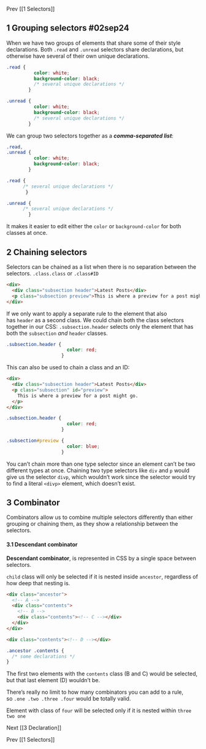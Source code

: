 Prev [[1 Selectors]]

## 1 Grouping selectors   #02sep24 

When we have two groups of elements that share some of their style declarations. Both `.read` and `.unread` selectors share declarations, but otherwise have several of their own unique declarations.

```css
.read {
		  color: white;
		  background-color: black;
		  /* several unique declarations */
		}

.unread {
		  color: white;
		  background-color: black;
		  /* several unique declarations */
		}
```

We can group two selectors together as a ***comma-separated list***:
```css
.read,
.unread {
		  color: white;
		  background-color: black;
		}

.read {
	  /* several unique declarations */
	   }

.unread {
	  /* several unique declarations */
		}
```

It makes it easier to edit either the `color` or `background-color` for both classes at once.


## 2 Chaining selectors

Selectors can be chained as a list when there is no separation between the selectors.
`.class.class`  or `.class#ID`

```html
<div>
  <div class="subsection header">Latest Posts</div>
  <p class="subsection preview">This is where a preview for a post might go.</p>
</div>
```

If we only want to apply a separate rule to the element that also has `header` as a second class. We could chain both the class selectors together in our CSS:
`.subsection.header` selects only the element that has both the `subsection` _and_ `header` classes. 
```css
.subsection.header {
					  color: red;
					}
```

This can also be used to chain a class and an ID:
```html
<div>
  <div class="subsection header">Latest Posts</div>
  <p class="subsection" id="preview">
    This is where a preview for a post might go.
  </p>
</div>
```
```css
.subsection.header {
					  color: red;
					}

.subsection#preview {
					  color: blue;
					}
```


You can’t chain more than one type selector since an element can’t be two different types at once. 
Chaining two type selectors like `div` and `p` would give us the selector `divp`, which wouldn’t work since the selector would try to find a literal `<divp>` element, which doesn’t exist.


## 3 Combinator
Combinators allow us to combine multiple selectors differently than either grouping or chaining them, as they show a relationship between the selectors. 

#### 3.1 Descendant combinator
**Descendant combinator**, is represented in CSS by a single space between selectors.

`child` class will only be selected if it is nested inside `ancestor`, regardless of how deep that nesting is. 

```html
<div class="ancestor">
  <!-- A -->
  <div class="contents">
    <!-- B -->
    <div class="contents"><!-- C --></div>
  </div>
</div>

<div class="contents"><!-- D --></div>
```
```css
.ancestor .contents {
  /* some declarations */
}
```

The first two elements with the `contents` class (B and C) would be selected, but that last element (D) wouldn’t be.

There’s really no limit to how many combinators you can add to a rule,
so `.one .two .three .four` would be totally valid. 

Element with class of `four` will be selected only if it is nested within `three two one`



Next    [[3 Declaration]]


Prev   [[1 Selectors]]                 
